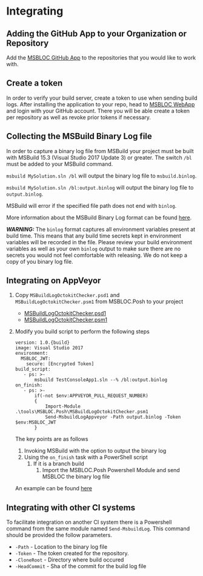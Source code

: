 # Integrating

## Adding the GitHub App to your Organization or Repository

Add the [MSBLOC GitHub App](https://github.com/apps/msbuildlog-octokit-checker) to the repositories that you 
would like to work with.

## Create a token

In order to verify your build server, create a token to use when sending build logs.
After installing the application to your repo, head to [MSBLOC WebApp](https://msblocweb.azurewebsites.net/) 
and login with your GitHub account. There you will be able create a token per repository as well as
revoke prior tokens if necessary.

## Collecting the MSBuild Binary Log file

In order to capture a binary log file from MSBuild your project must be built with MSBuild 15.3 (Visual Studio 
2017 Update 3) or greater. The switch `/bl` must be added to your MSBuild command.

`msbuild MySolution.sln /bl` will output the binary log file to `msbuild.binlog`.

`msbuild MySolution.sln /bl:output.binlog` will output the binary log file to `output.binlog`.

MSBuild will error if the specified file path does not end with `binlog`.

More information about the MSBuild Binary Log format can be found [here](http://msbuildlog.com/).

**_WARNING:_** The `binlog` format captures all environment variables present at build time.
This means that any build time secrets kept in environment variables will be recorded in the file.
Please review your build environment variables as well as your own `binlog` output to make sure
there are no secrets you would not feel comfortable with releasing.
We do not keep a copy of you binary log file.

## Integrating on AppVeyor

1. Copy `MSBuildLogOctokitChecker.psd1` and `MSBuildLogOctokitChecker.psm1` from MSBLOC.Posh to your project
   - [MSBuildLogOctokitChecker.psd1](../MSBLOC.Posh/MSBuildLogOctokitChecker.psd1)
   - [MSBuildLogOctokitChecker.psm1](../MSBLOC.Posh/MSBuildLogOctokitChecker.psm1)
1. Modify you build script to perform the following steps

   ```
   version: 1.0.{build}
   image: Visual Studio 2017
   environment:
     MSBLOC_JWT:
       secure: [Encrypted Token]
   build_script:
      - ps: >-
          msbuild TestConsoleApp1.sln --% /bl:output.binlog
   on_finish:
      - ps: >-
          if(-not $env:APPVEYOR_PULL_REQUEST_NUMBER)
          {
              Import-Module .\tools\MSBLOC.Posh\MSBuildLogOctokitChecker.psm1
              Send-MsbuildLogAppveyor -Path output.binlog -Token $env:MSBLOC_JWT
          }
   ```
   The key points are as follows

   1. Invoking MSBuild with the option to output the binary log
   1. Using the `on_finish` task with a PowerShell script
      1. If it is a branch build
         1. Import the MSBLOC.Posh Powershell Module and send MSBLOC the binary log file

   An example can be found [here](https://github.com/justaprogrammer/TestConsoleApp1/blob/appveyor/appveyor.yml)

## Integrating with other CI systems

To facilitate integration on another CI system there is a Powershell command from the same module named 
`Send-MsbuildLog`. This command should be provided the follow parameters.
- `-Path` - Location to the binary log file
- `-Token` - The token created for the repository.
- `-CloneRoot` - Directory where build occured
- `-HeadCommit` - Sha of the commit for the build log file
